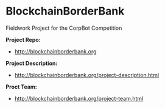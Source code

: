 # BlockchainBorderBank
Fieldwork Project for the CorpBot Competition

**Project Repo:**

* http://blockchainborderbank.org

**Project Description:**
* http://blockchainborderbank.org/project-description.html

**Proct Team:**
* http://blockchainborderbank.org/project-team.html
